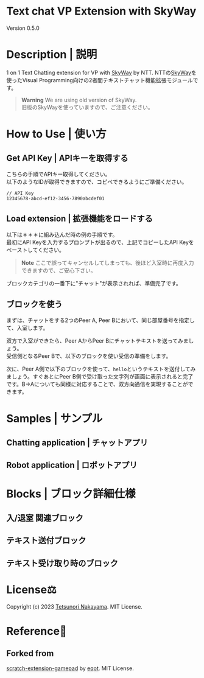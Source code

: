# Text chat VP Extension with SkyWay
Version 0.5.0   

# Description | 説明
1 on 1 Text Chatting extension for VP with [SkyWay](https://skyway.ntt.com/ja/) by NTT.
NTTの[SkyWay](https://skyway.ntt.com/ja/)を使ったVisual Programming向けの2者間テキストチャット機能拡張モジュールです。 
> **Warning**
> We are using old version of SkyWay.  
> 旧版のSkyWayを使っていますので、ご注意ください。

# How to Use | 使い方
## Get API Key | APIキーを取得する
こちらの手順でAPIキー取得してください。  
以下のようなIDが取得できますので、コピペできるようにご準備ください。
```
// API Key
12345678-abcd-ef12-3456-7890abcdef01
```

## Load extension | 拡張機能をロードする
以下は＊＊＊に組み込んだ時の例の手順です。  
最初にAPI Keyを入力するプロンプトが出るので、上記でコピーしたAPI Keyをペーストしてください。  

> **Note**
> ここで誤ってキャンセルしてしまっても、後ほど入室時に再度入力できますので、ご安心下さい。

ブロックカテゴリの一番下に"チャット"が表示されれば、準備完了です。

## ブロックを使う
まずは、チャットをする2つのPeer A, Peer Bにおいて、同じ部屋番号を指定して、入室します。

双方で入室ができたら、Peer AからPeer Bにチャットテキストを送ってみましょう。  
受信側となるPeer Bで、以下のブロックを使い受信の準備をします。

次に、Peer A側で以下のブロックを使って、`hello`というテキストを送付してみましょう。すぐあとにPeer B側で受け取った文字列が画面に表示されると完了です。B→Aについても同様に対応することで、双方向通信を実現することができます。

# Samples | サンプル
## Chatting application | チャットアプリ

## Robot application | ロボットアプリ


# Blocks | ブロック詳細仕様
## 入/退室 関連ブロック
## テキスト送付ブロック
## テキスト受け取り時のブロック
## 




# License⚖️
Copyright (c) 2023 [Tetsunori Nakayama](https://github.com/tetunori). MIT License.

# Reference📖

## Forked from
[scratch-extension-gamepad](https://github.com/eqot/scratch-extension-gamepad) by [eqot](https://github.com/eqot). MIT License.
